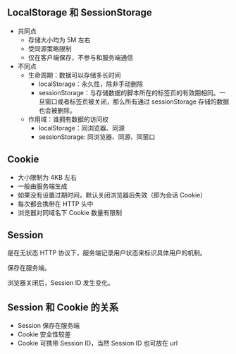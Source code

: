 ## LocalStorage 和 SessionStorage

+   共同点
    +   存储大小均为 5M 左右
    +   受同源策略限制
    +   仅在客户端保存，不参与和服务端通信
+   不同点
    +   生命周期：数据可以存储多长时间
        +   localStorage：永久性，除非手动删除
        +   sessionStorage：与存储数据的脚本所在的标签页的有效期相同。一旦窗口或者标签页被关闭，那么所有通过 sessionStorage 存储的数据也会被删除。
    +   作用域：谁拥有数据的访问权
        +   localStorage：同浏览器、同源
        +   sessionStorage: 同浏览器、同源、同窗口

## Cookie

+   大小限制为 4KB 左右
+   一般由服务端生成
+   如果没有设置过期时间，默认关闭浏览器后失效（即为会话 Cookie）
+   每次都会携带在 HTTP 头中
+   浏览器对同域名下 Cookie 数量有限制

## Session

是在无状态 HTTP 协议下，服务端记录用户状态来标识具体用户的机制。

保存在服务端。

浏览器关闭后，Session ID 发生变化。

## Session 和 Cookie 的关系

+   Session 保存在服务端
+   Cookie 安全性较差
+   Cookie 可携带 Session ID，当然 Session ID 也可放在 url
